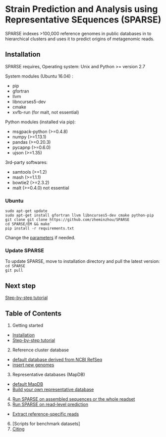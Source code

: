 # Strain Prediction and Analysis using Representative SEquences (SPARSE)

SPARSE indexes >100,000 reference genomes in public databases in to hierarchical clusters and uses it to predict origins of metagenomic reads. 

## Installation 

SPARSE requires, Operating system: Unix and Python >= version 2.7

System modules (Ubuntu 16.04) :

* pip
* gfortran
* llvm
* libncurses5-dev
* cmake
* xvfb-run (for malt, not essential)

Python modules (installed via pip):

* msgpack-python (>=0.4.8)
* numpy (>=1.13.1)
* pandas (>=0.20.3)
* pycapnp (>=0.6.0)
* ujson (>=1.35)

3rd-party softwares:
* samtools (>=1.2)
* mash (>=1.1.1)
* bowtie2 (>=2.3.2)
* malt (>=0.4.0) not essential

### Ubuntu 
     
    sudo apt-get update
    sudo apt-get install gfortran llvm libncurses5-dev cmake python-pip
    git clone git clone https://github.com/zheminzhou/SPARSE
    cd SPARSE/EM && make`
    pip install -r requirements.txt 

Change the [parameters](parameter.md) if needed. 


### Update SPARSE
To update SPARSE, move to installation directory and pull the latest version:  
`cd SPARSE`  
`git pull` 

## Next step
[Step-by-step tutorial](tutorial.md)

## Table of Contents
1. Getting started
 * [Installation](docs/installation.md)  
 * [Step-by-step tutorial](docs/tutorial.md)  
2. Reference cluster database 
 * [default database derived from NCBI RefSeq](docs/refseq.md)  
 * [insert new genomes](docs/insert.md)
3. Representative databases (MapDB)
 * [default MapDB](docs/representative.md)  
 * [Build your own representative database](docs/custom.md)
4. [Run SPARSE on assembled sequences or the whole readset](docs/mash.md)
5. [Run SPARSE on read-level prediction](docs/map.md)
 * [Extract reference-specific reads](docs/extract.md)
6. [Scripts for benchmark datasets]
7. [Citing](docs/citing.md)
